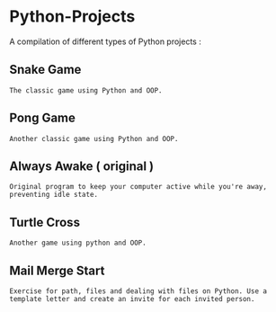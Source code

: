 # Python-Projects
A compilation of different types of Python projects :

  ## Snake Game
    The classic game using Python and OOP.
  ## Pong Game
    Another classic game using Python and OOP.
  ## Always Awake ( original )
    Original program to keep your computer active while you're away, preventing idle state.
    
  ## Turtle Cross 
    Another game using python and OOP.
    
  ## Mail Merge Start
    Exercise for path, files and dealing with files on Python. Use a template letter and create an invite for each invited person.
